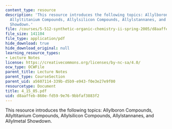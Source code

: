 ```yaml
---
content_type: resource
description: 'This resource introduces the following topics: Allylboron Compounds,
  Allyltitanium Compounds, Allylsilicon Compounds, Allylstannanes, and Allylmetal
  Showdown.'
file: /courses/5-512-synthetic-organic-chemistry-ii-spring-2005/d8aaffeb860efd599e769bbfaf3883f2_4_15_05.pdf
file_size: 141104
file_type: application/pdf
hide_download: true
hide_download_original: null
learning_resource_types:
- Lecture Notes
license: https://creativecommons.org/licenses/by-nc-sa/4.0/
ocw_type: OCWFile
parent_title: Lecture Notes
parent_type: CourseSection
parent_uid: a5607114-339b-d5b9-e943-f0e3e27e9f00
resourcetype: Document
title: 4_15_05.pdf
uid: d8aaffeb-860e-fd59-9e76-9bbfaf3883f2
---
```

This resource introduces the following topics: Allylboron Compounds, Allyltitanium Compounds, Allylsilicon Compounds, Allylstannanes, and Allylmetal Showdown.